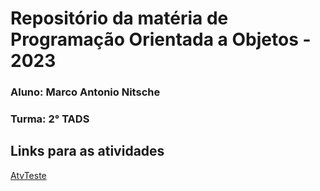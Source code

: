 # Repositório da matéria de Programação Orientada a Objetos - 2023

### Aluno: Marco Antonio Nitsche
### Turma: 2° TADS

## Links para as atividades
[AtvTeste](https://github.com/manitsche/repositorio_poo/tree/master/Atividade%20Teste)
